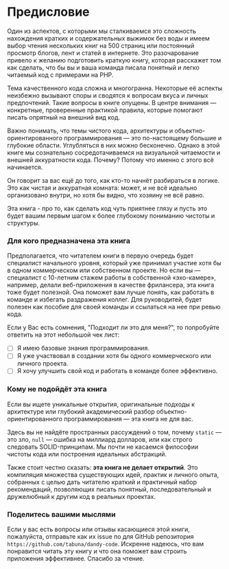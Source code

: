# Предисловие

Один из аспектов, с которыми мы сталкиваемся это сложность нахождения кратких и содержательных выжимок без воды
 и имеем выбор чтения нескольких книг на 500 страниц или постоянный просмотр блогов, лент и статей в интернете.
 Это разочарование привело к желанию подготовить краткую книгу, которая расскажет том как сделать, что бы вы и ваша команда писала понятный и легко читаемый код с примерами на PHP.

Тема качественного кода сложна и многогранна. Некоторые её аспекты неизбежно вызывают споры и сводятся к вопросам вкуса и личных предпочтений. Такие вопросы в книге опущены. В центре внимания — конкретные, проверенные практикой правила, которые помогают писать опрятный на внешний вид код.

Важно понимать, что темы чистого кода, архитектуры и объектно-ориентированного программирования — это по-настоящему большие и глубокие области.
Углубляться в них можно бесконечно. Однако в этой книге мы сознательно сосредотачиваемся на визуальной читаемости и внешней аккуратности кода.
Почему? Потому что именно с этого всё начинается.

Он говорит за вас ещё до того, как кто-то начнёт разбираться в логике.
Это как чистая и аккуратная комната: может, и не всё идеально организовано внутри, но хотя бы видно, что хозяину не всё равно.

Эта книга - про то, как сделать код чуть приятнее глязу и пусть это будет вашим первым шагом к более глубокому пониманию чистоты и структуры.

### Для кого предназначена эта книга

Предполагается, что читателем книги в первую очередь будет специалист начального уровня, который уже принимал участие хотя бы в одном коммерческом или собственном проекте. Но если вы — специалист с 10-летним стажем работы в собственной «эхо-камере», например, делали веб-приложения в качестве фрилансера, эта книга тоже будет полезной. Она поможет вам лучше понять, как работать в команде и избегать раздражения коллег. Для руководитей, будет полезен как пособие для своей команды и ссылаться на нее при ревью кода.

Если у Вас есть сомнения, "Подходит ли это для меня?", то попробуйте ответить на этот небольшой чек лист:

- [ ] Я имею базовые знания программирования.
- [ ] Я уже участвовал в создании хотя бы одного коммерческого или личного проекта.
- [ ] Я хочу улучшить свой код и работать в команде более эффективно.

### Кому не подойдёт эта книга

Если вы ищете уникальные открытия, оригинальные подходы к архитектуре или глубокий академический разбор объектно-ориентированного программирования — эта книга не для вас.

Здесь вы не найдёте пространных рассуждений о том, почему `static` — это зло, `null` — ошибка на миллиард долларов, или как строго следовать SOLID-принципам.
Мы почти не касаемся философии чистоты кода или построения идеальных абстракций.

Также стоит честно сказать: **эта книга не делает открытий**.
Это компиляция множества существующих идей, практик и личного опыта, собранных с целью дать читателю краткий и практичный набор рекомендаций,
 позволяющих писать понятный, последовательный и дружелюбный к другим код в реальных проектах.

### Поделитесь вашими мыслями

Если у вас есть вопросы или отзывы касающиеся этой книги, пожалуйста, отправьте как их issue по
для GitHub репозитория `https://github.com/tabuna/dandy-code`.
Искренне надеюсь, что вам понравится читать эту книгу и что она поможет вам
строить приложения эффективнее. Спасибо за чтение.

